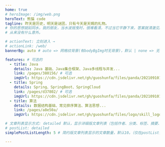 ```yaml
---
home: true
# heroImage: /img/web.png
heroText: 熊猫 code
tagline: 昨天是历史，明天是谜团，只有今天是天赐的礼物。
# 你的思想就如同水，我的朋友，当水波摇曳时，很难看清，不过当它平静下来，答案就清澈见底了。
# 从来没有什么意外。

# actionText: 立刻进入 →
# actionLink: /web/
bannerBg: auto # auto => 网格纹背景(有bodyBgImg时无背景)，默认 | none => 无 | '大图地址' | background: 自定义背景样式       提示：如发现文本颜色不适应你的背景时可以到palette.styl修改$bannerTextColor变量

features: # 可选的
  - title: Java
    details: Java 基础、Java集合框架、Java多线程与并发...
    link: /pages/380156/ # 可选
    imgUrl: https://cdn.jsdelivr.net/gh/guoshunfa/files/panda/202109101822211.png # 可选
  - title: Spring
    details: Spring、SpringBoot、SpringCloud
    link: /pages/d37802/ # 可选
    imgUrl: https://cdn.jsdelivr.net/gh/guoshunfa/files/panda/202109101822005.png # 可选
  - title: 算法
    details: 数据结构基础、常见排序算法、算法思想...
    link: /pages/a8e50a/
    imgUrl: https://cdn.jsdelivr.net/gh/guoshunfa/files/logo/skill_logo/202109101827326.png

# 文章列表显示方式: detailed 默认，显示详细版文章列表（包括作者、分类、标签、摘要、分页等）| simple => 显示简约版文章列表（仅标题和日期）| none 不显示文章列表
# postList: detailed
simplePostListLength: 5 # 简约版文章列表显示的文章数量，默认10。（仅在postList设置为simple时生效）

---
```

